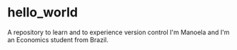 # hello_world
A repository to learn and to experience version control 
I'm Manoela and I'm an Economics student from Brazil.
